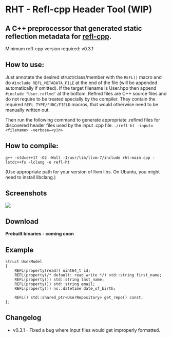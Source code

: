 # RHT - Refl-cpp Header Tool (WIP)
## A C++ preprocessor that generated static reflection metadata for [refl-cpp](https://github.com/veselink1/refl-cpp).

Minimum refl-cpp version required: v0.3.1

## How to use:
Just annotate the desired struct/class/member with the `REFL()` macro and do `#include REFL_METADATA_FILE` at the end of the file (will be appended automatically if omitted).
If the target filename is User.hpp then append `#include "User.reflmd"` at the bottom. Reflmd files are C++ source files and do not require to be treated specially by the compiler. They contain the required `REFL_TYPE/FUNC/FIELD` macros, that would otherwise need to be manually written out.

Then run the following command to generate appropriate .reflmd files for discovered header files used by the input .cpp file.
`./refl-ht -input=<filename> -verbose=<y|n>`

## How to compile: 
`g++ -std=c++17 -O2 -Wall -I/usr/lib/llvm-7/include rht-main.cpp -lstdc++fs -lclang -o refl-ht`

(Use appropriate path for your version of llvm libs. On Ubuntu, you might need to install libclang.)

## Screenshots
![](https://raw.githubusercontent.com/veselink1/refl-ht/master/example/ui-toolkit-example/output.png)

## Download
**Prebuilt binaries - coming coon**

## Example

```
struct UserModel
{
    REFL(property(read)) uint64_t id;
    REFL(property(/* default: read_write */) std::string first_name;
    REFL(property()) std::string last_name;
    REFL(property()) std::string email;
    REFL(property()) ns::datetime date_of_birth;

    REFL() std::shared_ptr<UserRepository> get_repo() const;
};
```

## Changelog
- v0.3.1 - Fixed a bug where input files would get improperly formatted.
